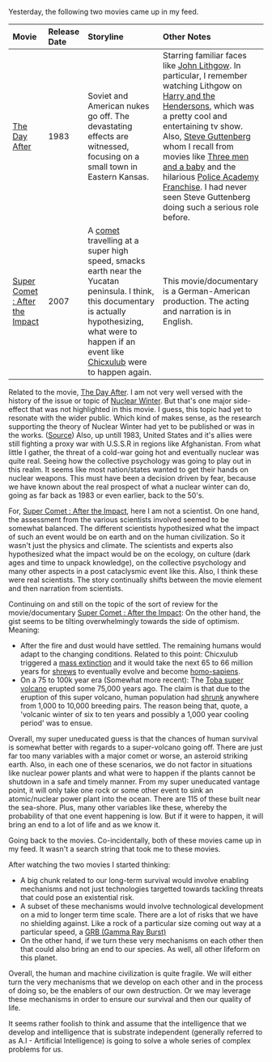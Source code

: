Yesterday, the following two movies came up in my feed. 

|  Movie  | Release Date  | Storyline | Other Notes | 
| :------------- | :------------- | :------------- | :------------- |
| [The Day After](https://www.imdb.com/title/tt0085404/) |1983| Soviet and American nukes go off. The devastating effects are witnessed, focusing on a small town in Eastern Kansas. | Starring familiar faces like [John Lithgow](https://www.imdb.com/name/nm0001475/). In particular, I remember watching Lithgow on [Harry and the Hendersons](https://www.imdb.com/title/tt0093148/), which was a pretty cool and entertaining tv show. Also, [Steve Guttenberg](https://www.imdb.com/name/nm0000430/?ref_=tt_cl_t3) whom I recall from movies like [Three men and a baby](https://www.imdb.com/title/tt0094137/?ref_=nm_knf_t1) and the hilarious [Police Academy Franchise](https://en.wikipedia.org/wiki/Police_Academy_(franchise)). I had never seen Steve Guttenberg doing such a serious role before. | 
| [Super Comet : After the Impact](https://www.imdb.com/title/tt1273815/) | 2007| A [comet](https://en.wikipedia.org/wiki/Comet) travelling at a super high speed, smacks earth near the Yucatan peninsula. I think, this documentary is actually hypothesizing, what were to happen if an event like [Chicxulub](https://en.wikipedia.org/wiki/Chicxulub_crater) were to happen again.   | This movie/documentary is a German-American production. The acting and narration is in English.|

Related to the movie, [The Day After](https://www.imdb.com/title/tt0085404/). I am not very well versed with the history of the issue or topic of [Nuclear Winter](https://en.wikipedia.org/wiki/Nuclear_winter). But that's one major side-effect that was not highlighted in this movie. I guess, this topic had yet to resonate with the wider public. Which kind of makes sense, as the research supporting the theory of Nuclear Winter had yet to be published or was in the works. ([Source](https://en.wikipedia.org/wiki/Nuclear_winter#Consequences)) Also, up untill 1983, United States and it's allies were still fighting a proxy war with U.S.S.R in regions like Afghanistan. From what little I gather, the threat of a cold-war going hot and eventually nuclear was quite real. Seeing how the collective psychology was going to play out in this realm. It seems like most nation/states wanted to get their hands on nuclear weapons. This must have been a decision driven by fear, because we have known about the real prospect of what a nuclear winter can do, going as far back as 1983 or even earlier, back to the 50's. 

For, [Super Comet : After the Impact](https://www.imdb.com/title/tt1273815/), here I am not a scientist. On one hand, the assessment from the various scientists involved seemed to be somewhat balanced. The different scientists hypothesized what the impact of such an event would be on earth and on the human civilization. So it wasn't just the physics and climate. The scientists and experts also hypothesized what the impact would be on the ecology, on culture (dark ages and time to unpack knowledge), on the collective psychology and many other aspects in a post cataclysmic event like this. Also, I think these were real scientists. The story continually shifts between the movie element and then narration from scientists. 

Continuing on and still on the topic of the sort of review for the movie/documentary  [Super Comet : After the Impact](https://www.imdb.com/title/tt1273815/): On the other hand, the gist seems to be tilting overwhelmingly towards the side of optimism. Meaning:
* After the fire and dust would have settled. The remaining humans would adapt to the changing conditions. Related to this point: Chicxulub triggered a [mass extinction](https://en.wikipedia.org/wiki/Chicxulub_crater#Chicxulub_and_mass_extinction) and it would take the next 65 to 66 million years for [shrews](https://en.wikipedia.org/wiki/Timeline_of_human_evolution#Primates) to eventually evolve and become [homo-sapiens](https://en.wikipedia.org/wiki/Timeline_of_human_evolution#Homo_sapiens). 
* On a 75 to 100k year era (Somewhat more recent): The [Toba super volcano](https://en.wikipedia.org/wiki/Toba_catastrophe_theory) erupted some 75,000 years ago. The claim is that due to the eruption of this super volcano, human population had [shrunk](https://en.wikipedia.org/wiki/Toba_catastrophe_theory#Genetic_bottleneck_theory) anywhere from 1,000 to 10,000 breeding pairs. The reason being that, quote, a 'volcanic winter of six to ten years and possibly a 1,000 year cooling period' was to ensue.  

Overall, my super uneducated guess is that the chances of human survival is somewhat better with regards to a super-volcano going off. There are just far too many variables with a major comet or worse, an asteroid striking earth. Also, in each one of these scenarios, we do not factor in situations like nuclear power plants and what were to happen if the plants cannot be shutdown in a safe and timely manner. From my super uneducated vantage point, it will only take one rock or some other event to sink an atomic/nuclear power plant into the ocean. There are 115 of these built near the sea-shore. Plus, many other variables like these, whereby the probability of that one event happening is low. But if it were to happen, it will bring an end to a lot of life and as we know it. 

Going back to the movies. Co-incidentally, both of these movies came up in my feed. It wasn't a search string that took me to these movies. 

After watching the two movies I started thinking: 
* A big chunk related to our long-term survival would involve enabling mechanisms and not just technologies targetted towards tackling threats that could pose an existential risk. 
* A subset of these mechanisms would involve technological development on a mid to longer term time scale. There are a lot of risks that we have no shielding against. Like a rock of a particular size coming out way at a particular speed, a [GRB (Gamma Ray Burst)](https://en.wikipedia.org/wiki/Gamma-ray_burst)
* On the other hand, if we turn these very mechanisms on each other then that could also bring an end to our species. As well, all other lifeform on this planet. 

Overall, the human and machine civilization is quite fragile. We will either turn the very mechanisms that we develop on each other and in the process of doing so, be the enablers of our own destruction. Or we may leverage these mechanisms in order to ensure our survival and then our quality of life.

It seems rather foolish to think and assume that the intelligence that we develop and intelligence that is substrate independent (generally referred to as A.I - Artificial Intelligence) is going to solve a whole series of complex problems for us.
